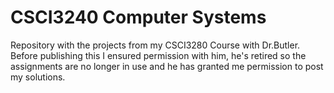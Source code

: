 # CSCI3240 Computer Systems
Repository with the projects from my CSCI3280 Course with Dr.Butler. Before publishing this I ensured permission with him, he's retired so the assignments are no longer in use and he has granted me permission to post my solutions.
